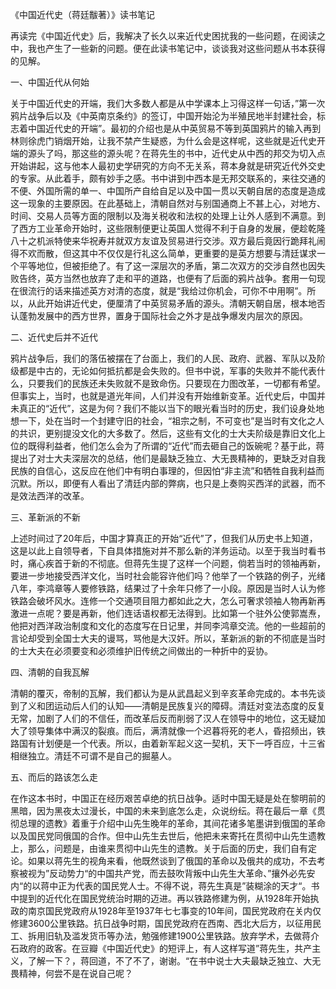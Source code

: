 《中国近代史（蒋廷黻著）》读书笔记

再读完《中国近代史》后，我解决了长久以来近代史困扰我的一些问题，在阅读之中，我也产生了一些新的问题。便在此读书笔记中，谈谈我对这些问题从书本获得的见解。

一、中国近代从何始

关于中国近代史的开端，我们大多数人都是从中学课本上习得这样一句话，”第一次鸦片战争后以及《中英南京条约》的签订，中国开始沦为半殖民地半封建社会，标志着中国近代史的开端”。最初的介绍也是从中英贸易不等到英国鸦片的输入再到林则徐虎门销烟开始，让我不禁产生疑惑，为什么会是这样呢，这些就是近代史开端的源头了吗，那这些的源头呢？在蒋先生的书中，近代史从中西的邦交为切入点开始讲起，这与他本人最初史学研究的方向不无关系，蒋本身就是研究近代外交史的专家。从此着手，颇有妙手之感。书中讲到中西本是无邦交联系的，来往交通的不便、外国所需的单一、中国所产自给自足以及中国一贯以天朝自居的态度是造成这一现象的主要原因。在此基础上，清朝自然对与别国通商上不甚上心，对地方、时间、交易人员等方面的限制以及海关税收和法权的处理上让外人感到不满意。到了西方工业革命开始时，这些限制便更让英国人觉得不利于自身的发展，便趁乾隆八十之机派特使来华祝寿并就双方友谊及贸易进行交涉。双方最后竟因行跪拜礼闹得不欢而散，但这其中不仅仅是行礼这么简单，更重要的是英方想要与清廷谋求一个平等地位，但被拒绝了。有了这一深层次的矛盾，第二次双方的交涉自然也因失败告终，英方当然也放弃了走和平的道路，也便有了后面的鸦片战争。套用一句现在很流行的话来描述英方对清的态度，就是“我给过你机会，可你不中用啊”。所以，从此开始讲近代史，便厘清了中英贸易矛盾的源头。清朝天朝自居，根本地否认蓬勃发展中的西方世界，置身于国际社会之外才是战争爆发内层次的原因。

二、近代史后并不近代

鸦片战争后，我们的落伍被摆在了台面上，我们的人民、政府、武器、军队以及阶级都是中古的，无论如何抵抗都是会失败的。但书中说，军事的失败并不能代表什么，只要我们的民族还未失败就不是致命伤。只要现在力图改革，一切都有希望。但事实上，当时，也就是道光年间，人们并没有开始维新变革。近代史后，中国并未真正的“近代”，这是为何？我们不能以当下的眼光看当时的历史，我们设身处地想一下，处在当时一个封建守旧的社会，“祖宗之制，不可变也”是当时有文化之人的共识，更别提没文化的大多数了。然后，这些有文化的士大夫阶级是靠旧文化上位的既得利益者，他们怎么会为了所谓的“近代”而去砸自己的饭碗呢？基于此，蒋提出了对士大夫深层次的总结，他们是最缺乏独立、大无畏精神的，更缺乏对自我民族的自信心，这反应在他们中有明白事理的，但因怕“非主流”和牺牲自我利益而沉默。所以，即便有人看出了清廷内部的弊病，也只是上奏购买西洋的武器，而不是效法西洋的改革。

三、革新派的不新

上述时间过了20年后，中国才算真正的开始“近代”了，但我们从历史书上知道，这是以此上自领导者，下自具体措施对并不那么新的洋务运动。以至于我当时看书时，痛心疾首于新的不彻底。但蒋先生提了这样一个问题，倘若当时的领袖再新，要进一步地接受西洋文化，当时社会能容许他们吗？他举了一个铁路的例子，光绪八年，李鸿章等人要修铁路，结果过了十余年只修了一小段。原因是当时人认为修铁路会破坏风水。连修一个交通项目阻力都如此之大，怎么可奢求领袖人物再新再激进一点呢？要是再新，他们连话语权都无法得到。比如第一个驻外公使郭嵩焘，他把对西洋政治制度和文化的态度写在日记里，并同李鸿章交流。他的一些超前的言论却受到全国士大夫的谩骂，骂他是大汉奸。所以，革新派的新的不彻底是当时的士大夫在必须要变和必须维护旧传统之间做出的一种折中的妥协。

四、清朝的自我瓦解

清朝的覆灭，帝制的瓦解，我们都认为是从武昌起义到辛亥革命完成的。本书先谈到了义和团运动后人们的认知——清朝是民族复兴的障碍。清廷对变法态度的反复无常，加剧了人们的不信任，而改革后反而削弱了汉人在领导中的地位，这无疑加大了领导集体中满汉的裂痕。而后，满清就像一个迟暮将死的老人，昏招频出，铁路国有计划便是一个代表。所以，由着新军起义这一契机，天下一呼百应，十三省相继独立。清廷不可谓不是自己的掘墓人。

五、而后的路该怎么走

在作这本书时，中国正在经历艰苦卓绝的抗日战争。适时中国无疑是处在黎明前的黑暗，因为黑夜太过漫长，中国的未来到底怎么走，众说纷纭。蒋在最后一章《贯彻总理的遗教》着重于介绍中山先生晚年的革命，其间花诸多笔墨讲到俄国的革命以及国民党同俄国的合作。但中山先生去世后，他把未来寄托在贯彻中山先生遗教上，那么，问题是，由谁来贯彻中山先生的遗教。关于后面的历史，我们自有定论。如果以蒋先生的视角来看，他既然谈到了俄国的革命以及俄共的成功，不去考察被视为”反动势力“的中国共产党，而去鼓吹背叛中山先生大革命、”攘外必先安内“的以蒋中正为代表的国民党人士。不得不说，蒋先生真是”装糊涂的天才“。书中提到的近代化在国民党统治时期的迈进。再以铁路修建为例，从1928年开始执政的南京国民党政府从1928年至1937年七七事变的10年间，国民党政府在关内仅修建3600公里铁路。抗日战争时期，国民党政府在西南、西北大后方，以征用民工、拆用旧轨及滥发货币等办法，勉强修建1900公里铁路。放弃学术，去做蒋介石政府的政客。在豆瓣《中国近代史》的短评上，有人这样写道”蒋先生，共产主义，了解一下？，蒋回道，不了不了，谢谢。“在书中说士大夫最缺乏独立、大无畏精神，何尝不是在说自己呢？

